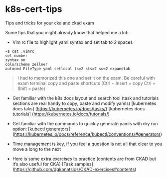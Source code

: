 # k8s-cert-tips
Tips and tricks for your cka and ckad exam

Some tips that you might already know that helped me a lot:

- Vim rc file to highlight yaml syntax and set tab to 2 spaces
```
~$ cat .vimrc
set number
syntax on
colorscheme zellner
autocmd FileType yaml setlocal ts=2 sts=2 sw=2 expandtab
```
  > I had to memorized this one and set it on the exam. Be careful with exam terminal copy and paste shortcuts (Ctrl + Insert = copy Ctrl + Shift = paste)

- Get familiar with the k8s docs layout and search tool (task and tutorials sections are real handy to copy, paste and modify yamls)
[kubernetes docs taks] (https://kubernetes.io/docs/tasks/)
[kubernetes docs tutorials] (https://kubernetes.io/docs/tutorials/)

- Get familiar with the commands to quickly generate yamls with dry run option:
[kubectl generators] (https://kubernetes.io/docs/reference/kubectl/conventions/#generators)

- Time management is key, if you feel a question is not all that clear to you move a long to the next

- Here is some extra exercises to practice (contents are from CKAD but it’s also useful for CKA)
[Task samples] (https://github.com/dgkanatsios/CKAD-exercises#contents)

